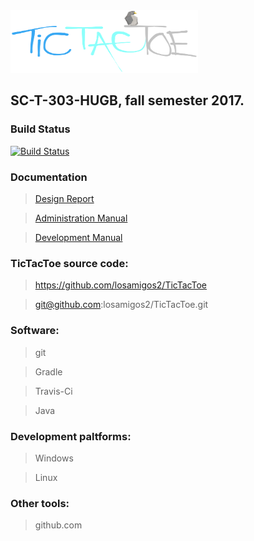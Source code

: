 <img src="docs/images/Logo.png" height="100" width="300">

## SC-T-303-HUGB, fall semester 2017.

### Build Status
[![Build Status](https://travis-ci.org/losamigos2/TicTacToe.svg?branch=master)](https://travis-ci.org/losamigos2/TicTacToe)

### Documentation
> [Design Report](https://github.com/losamigos2/TicTacToe/blob/master/docs/DesignReport.md)

> [Administration Manual](https://github.com/losamigos2/TicTacToe/blob/master/docs/AdminManual.md)

> [Development Manual](https://github.com/losamigos2/TicTacToe/blob/master/docs/DevelopManual.md)

### TicTacToe source code:
> https://github.com/losamigos2/TicTacToe

> git@github.com:losamigos2/TicTacToe.git

### Software:
> git

> Gradle

> Travis-Ci

> Java

### Development paltforms:
> Windows

> Linux

### Other tools:
> github.com
